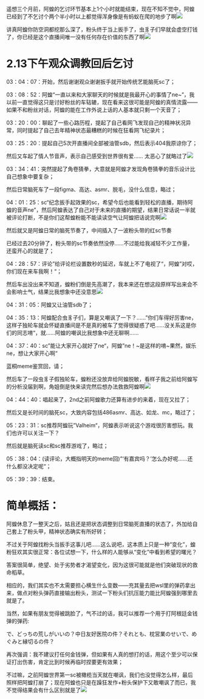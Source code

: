遥想三个月前，阿蝗的乞讨环节基本上1个小时就能结束，现在不知不觉中，阿蝗已经到了不乞讨个两个半小时以上都觉得浑身像是有蚂蚁在爬的地步了啊![](https://img4.nga.178.com/ngabbs/post/smile/ac15.png)

讲真阿蝗你防空洞都挖那么深了，粉头终于当上扳手了，虫豸子们早就会虚空打钱了，你已经是这个直播间唯一没有任何存在价值的东西了啊![](https://img4.nga.178.com/ngabbs/post/smile/ac15.png)

# 2.13下午观众调教回后乞讨
03：04：07：开始，然后谢谢观众谢谢扳手就开始传统艺能脑死sc了；

03：08：52：阿蝗“一直以来和大家聊天的时候就是我最开心的事情了ne~”，我以前一直觉得这只是讨好粉丝的车轱辘，现在看来这很可能是阿蝗的真情流露——如果不和粉丝对话，阿蝗的能在工作外说上话的人基本就只剩一个天音了；

03：20：00：聊起了一些心路历程，提起了自己看网飞发现自己的精神状况异常，同时提起了自己去年精神状态最糟糕的时候在狂看网飞纪录片；

03：25：20：提起自己5次开直播间全部被油管sdb，然后表示404我原谅你了；

然后又车起了情人节音声，表示自己感受到世界很有爱……
太恶心了就略过了![](https://img4.nga.178.com/ngabbs/post/smile/ac15.png)

03：34：41：突然提起了角卷猜拳，大意就是阿蝗才发现角卷猜拳的音乐设计比自己想象中要复杂；

然后日常脑死车了一段figma、高达、asmr、脱毛，没什么信息，略过；

04：01：25：sc“纪念扳手起效果的sc，希望今后也能看到轻松的直播，期待阿蝗的音声ne”，然后阿蝗表达了自己对于未来的直播的期望，结果日常话说一半就被评论打断，不是你们这帮蝗粉能不能读读空气让阿蝗把话说完啊![](https://img4.nga.178.com/ngabbs/post/smile/ac15.png)

然后就又是阿蝗日常的脑死节奏了，中间插入了一波粉头带的红sc节奏

已经过去20分钟了，粉头带的sc节奏依然没停……不过能给我减轻不少工作量，还蛮开心的就是了；

04：28：57：评论”给评论栏设置数秒的延迟，车就上不了电视了“，阿蝗”对哎，你们现在来车我啊！“；

然后车出没出来不知道，蝗粉们倒是先高潮了，我本来还在想这段原样写出来会不会影响士气，结果比我想象中还没意思![](https://img4.nga.178.com/ngabbs/post/smile/ac15.png)

04：31：05：阿蝗又让油管sdb了；

04：35：13：阿蝗配合虫豸子们，算是又嘲讽了一下？……”你们车得好厉害ne，这样子独轮车就会怀疑直播间是不是真的被车了觉得很疑惑了吧……没关系这是你们的同志唷“，就……阿蝗的嘲讽比我想象中还无聊啊……

04：37：40：sc”能让大家开心就好了ne“，阿蝗”ne！~是这样的唷~果然，娱乐ne，想让大家开心啊“

蓝桐meme鉴赏回，请；

然后车了一段虫豸子假独轮车，蝗粉还没放弃给阿蝗脱敏，看样子我之前给阿蝗写的分析没届到啊，角姐倒是快来读完然后想办法救救阿蝗啊![](https://img4.nga.178.com/ngabbs/post/smile/ac15.png)

04：44：40：唱起来了，2nd之前阿蝗歌力还算有进步的来着，现在又拉了；

然后又是长时间的脑死sc，大致内容包括486asmr、高达、如龙、mc，略过了；

05：23：31：sc推荐阿蝗玩”Valheim“，阿蝗表示听说这个游戏很厉害想玩。我们也许可以关注一下？

然后就是脑死读sc和sc推荐游戏了，略过；

05：38：04：(读评论，大概指明天的meme回)”‘有嘉宾吗？’怎么办好呢……还什么都没决定呢“；

05：39：39：结束。

# 简单概括：

阿蝗休息了一整天之后，姑且还是把状态调整到日常脑死直播的状态了，外加给自己套上了粉头甲，精神状态确实有所好转；

不过关于阿蝗找粉头当扳手这事儿吧……这么说吧，这本质上只是一种“变化”，蝗粉狂欢其实很正常：各位试想一下，什么样的人能够从“变化”中看到希望的曙光？

答案很简单，绝望、处于劣势者才渴望变化，因为这很可能就是他们突破现状的救命稻草。

相应的，我们其实也不太需要担心横生什么变数——充其量去把wsl里的弹药拿出来，做点对粉头弹药直接输出粉头，测试一下粉头们抗压能力能比阿蝗强到哪里去就是了。

当然，如果有朋友觉得被跳脸了，气不过的话，我可以推荐一个用于打阿根廷金钱弹的弹药:

で、どっちの荒しがいいの？中日友好医院の件？それとも、枕営業のせいで、めぐみと縁切るの件？

再次强调：我不建议打任何金钱弹，但如果有人真的想打的话，用这个至少可以保证打出伤害，肯定比到时候再临时捏要更有效果；

不过嘛，之前阿蝗世界第一sc被橄榄当天就在嘲讽，我们也没觉得怎么样，最后照样把阿蝗打崩了；现在阿蝗也只是在躁狂发作+粉头保护下又敢嘲讽了而已，我不觉得结果会有什么区别就是了![](https://img4.nga.178.com/ngabbs/post/smile/ac15.png)

